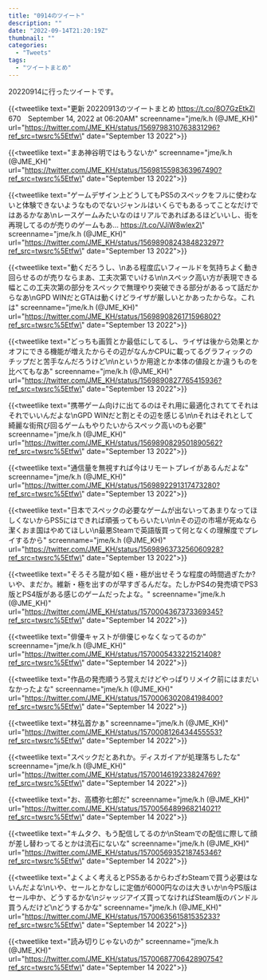 ```yaml
---
title: "0914のツイート"
description: ""
date: "2022-09-14T21:20:19Z"
thumbnail: ""
categories:
  - "Tweets"
tags:
  - "ツイートまとめ"
---
```

20220914に行ったツイートです。
<!--more-->
{{<tweetlike text=\"更新 20220913のツイートまとめ https://t.co/8O7GzEtkZl 670　September 14, 2022 at 06:20AM\" screenname=\"jme/k.h (@JME_KH)\" url=\"https://twitter.com/JME_KH/status/1569798310763831296?ref_src=twsrc%5Etfw\" date=\"September 13 2022\">}}

{{<tweetlike text=\"まあ神谷明ではもうないか\" screenname=\"jme/k.h (@JME_KH)\" url=\"https://twitter.com/JME_KH/status/1569815598363967490?ref_src=twsrc%5Etfw\" date=\"September 13 2022\">}}

{{<tweetlike text=\"ゲームデザイン上どうしてもPS5のスペックをフルに使わないと体験できないようなものでないジャンルはいくらでもあるってことなだけではあるかなあ\nレースゲームみたいなのはリアルであればあるほどいいし、街を再現してるのが売りのゲームもあ… https://t.co/VJiW8wlex2\" screenname=\"jme/k.h (@JME_KH)\" url=\"https://twitter.com/JME_KH/status/1569890824384823297?ref_src=twsrc%5Etfw\" date=\"September 13 2022\">}}

{{<tweetlike text=\"動くだろうし、\nある程度広いフィールドを気持ちよく動き回らせるのが売りならまあ、工夫次第でいける\n\nスペック高い方が表現できる幅とこの工夫次第の部分をスペックで無理やり突破できる部分があるって話だからなあ\nGPD WINだとGTAは動くけどライザが厳しいとかあったからな。これは\" screenname=\"jme/k.h (@JME_KH)\" url=\"https://twitter.com/JME_KH/status/1569890826171596802?ref_src=twsrc%5Etfw\" date=\"September 13 2022\">}}

{{<tweetlike text=\"どっちも画質とか最低にしてるし、ライザは後から効果とかオフにできる機能が増えたからその辺がなんかCPUに載ってるグラフィックのチップだと苦手なんだろうけど\n\nというか用途とか本体の値段とか違うものを比べてもなあ\" screenname=\"jme/k.h (@JME_KH)\" url=\"https://twitter.com/JME_KH/status/1569890827765415936?ref_src=twsrc%5Etfw\" date=\"September 13 2022\">}}

{{<tweetlike text=\"携帯ゲーム向けに出てるのはそれ用に最適化されててそれはそれでいいんだよな\nGPD WINだと割とその辺を感じる\n\nそれはそれとして綺麗な街飛び回るゲームもやりたいからスペック高いのも必要\" screenname=\"jme/k.h (@JME_KH)\" url=\"https://twitter.com/JME_KH/status/1569890829501890562?ref_src=twsrc%5Etfw\" date=\"September 13 2022\">}}

{{<tweetlike text=\"通信量を無視すれば今はリモートプレイがあるんだよな\" screenname=\"jme/k.h (@JME_KH)\" url=\"https://twitter.com/JME_KH/status/1569892291317473280?ref_src=twsrc%5Etfw\" date=\"September 13 2022\">}}

{{<tweetlike text=\"日本でスペックの必要なゲームが出ないってあまりなってほしくないからPS5にはできれば頑張ってもらいたい\n\nその辺の市場が死ぬなら潔くおま国はやめてほしい\n最悪Steamで英語版買って何となくの理解度でプレイするから\" screenname=\"jme/k.h (@JME_KH)\" url=\"https://twitter.com/JME_KH/status/1569896373256060928?ref_src=twsrc%5Etfw\" date=\"September 13 2022\">}}

{{<tweetlike text=\"そろそろ龍が如く極・極が出せそうな程度の時間過ぎたか?いや、まだか。維新・極を出すのが早すぎるんだな。たしかPS4の発売頃でPS3版とPS4版がある感じのゲームだったよな。\" screenname=\"jme/k.h (@JME_KH)\" url=\"https://twitter.com/JME_KH/status/1570004367373369345?ref_src=twsrc%5Etfw\" date=\"September 14 2022\">}}

{{<tweetlike text=\"俳優キャストが俳優じゃなくなってるのか\" screenname=\"jme/k.h (@JME_KH)\" url=\"https://twitter.com/JME_KH/status/1570005433221521408?ref_src=twsrc%5Etfw\" date=\"September 14 2022\">}}

{{<tweetlike text=\"作品の発売順うろ覚えだけどやっぱりリメイク前にはまだいなかったよな\" screenname=\"jme/k.h (@JME_KH)\" url=\"https://twitter.com/JME_KH/status/1570006302084198400?ref_src=twsrc%5Etfw\" date=\"September 14 2022\">}}

{{<tweetlike text=\"林弘首かぁ\" screenname=\"jme/k.h (@JME_KH)\" url=\"https://twitter.com/JME_KH/status/1570008126434455553?ref_src=twsrc%5Etfw\" date=\"September 14 2022\">}}

{{<tweetlike text=\"スペックだとあれか。ディスガイアが処理落ちしたな\" screenname=\"jme/k.h (@JME_KH)\" url=\"https://twitter.com/JME_KH/status/1570014619233824769?ref_src=twsrc%5Etfw\" date=\"September 14 2022\">}}

{{<tweetlike text=\"お、高橋弥七郎だ\" screenname=\"jme/k.h (@JME_KH)\" url=\"https://twitter.com/JME_KH/status/1570056489968214021?ref_src=twsrc%5Etfw\" date=\"September 14 2022\">}}

{{<tweetlike text=\"キムタク、もう配信してるのか\nSteamでの配信に際して顔が差し替わってるとかは流石にないな\" screenname=\"jme/k.h (@JME_KH)\" url=\"https://twitter.com/JME_KH/status/1570056935218745346?ref_src=twsrc%5Etfw\" date=\"September 14 2022\">}}

{{<tweetlike text=\"よくよく考えるとPS5あるからわざわSteamで買う必要はないんだよな\nいや、セールとかなしに定価が6000円なのは大きいか\n今PS版はセール中か、どうするかな\nジャッジアイズ買ってなければSteam版のバンドル買うんだけど\nどうするかな\" screenname=\"jme/k.h (@JME_KH)\" url=\"https://twitter.com/JME_KH/status/1570063561581535233?ref_src=twsrc%5Etfw\" date=\"September 14 2022\">}}

{{<tweetlike text=\"読み切りじゃないのか\" screenname=\"jme/k.h (@JME_KH)\" url=\"https://twitter.com/JME_KH/status/1570068770642890754?ref_src=twsrc%5Etfw\" date=\"September 14 2022\">}}

